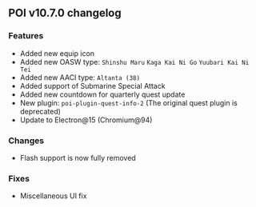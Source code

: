 ## POI v10.7.0 changelog

### Features

- Added new equip icon
- Added new OASW type: `Shinshu Maru` `Kaga Kai Ni Go` `Yuubari Kai Ni Tei`
- Added new AACI type: `Altanta (38)`
- Added support of Submarine Special Attack
- Added new countdown for quarterly quest update
- New plugin: `poi-plugin-quest-info-2` (The original quest plugin is deprecated)
- Update to Electron@15 (Chromium@94)

### Changes

- Flash support is now fully removed

### Fixes

- Miscellaneous UI fix
